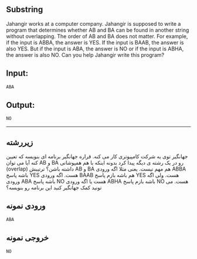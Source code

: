 ## Substring

Jahangir works at a computer company. Jahangir is supposed to write a program that determines whether AB and BA can be found in another string without overlapping. The order of AB and BA does not matter. For example, if the input is ABBA, the answer is YES. If the input is BAAB, the answer is also YES. But if the input is ABA, the answer is NO or if the input is ABHA, the answer is also NO. Can you help Jahangir write this program?

## Input:
```python
ABA
```

## Output:
```python
NO
```

------------------------------------------------------------------------------
## زیررشته

جهانگیر توی یه شرکت کامپیوتری کار می کنه. قراره جهانگیر برنامه ای بنویسه که تعیین کنه آیا می توان AB و BA رو در یک رشته ی دیگه پیدا کرد بدونه اینکه با هم همپوشانی (overlap) داشته باشن؟ ترتیبش AB و BA هم مهم نیست. یعنی مثلا اگه ورودی ABBA باشه پاسخ YES هست. اگه ورودی BAAB هم باشه بازم پاسخ YES هست. ولی اگه ورودی ABA باشه پاسخ NO هست یا اگه ورودی ABHA باشه بازم پاسخ NO هست. می تونید کمک جهانگیر کنید این برنامه رو بنویسه؟

## ورودی نمونه
```python
ABA
```
## خروجی نمونه
```python
NO
```
